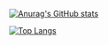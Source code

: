 [![Anurag's GitHub stats](https://github-readme-stats.vercel.app/api?username=AdamZHC&show_icons=true&layout=compact)](https://github.com/anuraghazra/github-readme-stats) 

[![Top Langs](https://github-readme-stats.vercel.app/api/top-langs/?username=AdamZHC)](https://github.com/anuraghazra/github-readme-stats)